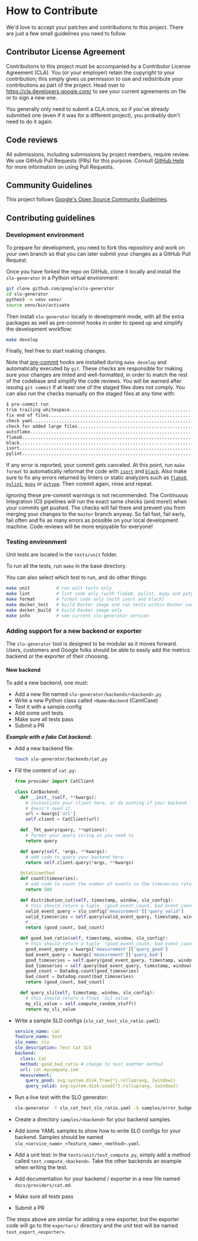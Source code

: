 # How to Contribute

We'd love to accept your patches and contributions to this project. There are just a few small guidelines you need to follow.

## Contributor License Agreement

Contributions to this project must be accompanied by a Contributor License Agreement (CLA). You (or your employer) retain the copyright to your contribution; this simply gives us permission to use and redistribute your contributions as part of the project. Head over to <https://cla.developers.google.com/> to see your current agreements on file or to sign a new one.

You generally only need to submit a CLA once, so if you've already submitted one (even if it was for a different project), you probably don't need to do it again.

## Code reviews

All submissions, including submissions by project members, require review. We use GitHub Pull Requests (PRs) for this purpose. Consult [GitHub Help](https://help.github.com/articles/about-pull-requests/) for more information on using Pull Requests.

## Community Guidelines

This project follows [Google's Open Source Community Guidelines](https://opensource.google/conduct/).

## Contributing guidelines

### Development environment

To prepare for development, you need to fork this repository and work on your own branch so that you can later submit your changes as a GitHub Pull Request.

Once you have forked the repo on GitHub, clone it locally and install the `slo-generator` in a Python virtual environment:

```sh
git clone github.com/google/slo-generator
cd slo-generator
python3 -m venv venv/
source venv/bin/activate
```

Then install `slo-generator` locally in development mode, with all the extra packages as well as pre-commit hooks in order to speed up and simplify the development workflow:

```sh
make develop
```

Finally, feel free to start making changes.

Note that [pre-commit](https://pre-commit.com/) hooks are installed during `make develop` and automatically executed by `git`. These checks are responsible for making sure your changes are linted and well-formatted, in order to match the rest of the codebase and simplify the code reviews. You will be warned after issuing `git commit` if at least one of the staged files does not comply. You can also run the checks manually on the staged files at any time with:

```sh
$ pre-commit run
trim trailing whitespace.................................................Passed
fix end of files.........................................................Passed
check yaml...............................................................Passed
check for added large files..............................................Passed
autoflake................................................................Passed
flake8...................................................................Passed
black....................................................................Passed
isort....................................................................Passed
pylint...................................................................Passed
```

If any error is reported, your commit gets canceled. At this point, run `make format` to automatically reformat the code with [`isort`](https://github.com/PyCQA/isort) and [`black`](https://github.com/psf/black). Also make sure to fix any errors returned by linters or static analyzers such as [`flake8`](https://flake8.pycqa.org/en/latest/), [`pylint`](https://pylint.pycqa.org/en/latest/), [`mypy`](http://mypy-lang.org/) or [`pytype`](https://github.com/google/pytype). Then commit again, rinse and repeat.

Ignoring these pre-commit warnings is not recommended. The Continuous Integration (CI) pipelines will run the exact same checks (and more!) when your commits get pushed. The checks will fail there and prevent you from merging your changes to the `master` branch anyway. So fail fast, fail early, fail often and fix as many errors as possible on your local development machine. Code reviews will be more enjoyable for everyone!

### Testing environment

Unit tests are located in the `tests/unit` folder.

To run all the tests, run `make` in the base directory.

You can also select which test to run, and do other things:

```sh
make unit          # run unit tests only
make lint          # lint code only (with flake8, pylint, mypy and pytype)
make format        # format code only (with isort and black)
make docker_test   # build Docker image and run tests within Docker container
make docker_build  # build Docker image only
make info          # see current slo-generator version
```

### Adding support for a new backend or exporter

The `slo-generator` tool is designed to be modular as it moves forward. Users, customers and Google folks should be able to easily add the metrics backend or the exporter of their choosing.

#### New backend

To add a new backend, one must:

* Add a new file named `slo-generator/backends/<backend>.py`
* Write a new Python class called `<Name>Backend` (CamlCase)
* Test it with a sample config
* Add some unit tests
* Make sure all tests pass
* Submit a PR

***Example with a fake Cat backend:***

* Add a new backend file:

  ```sh
  touch slo-generator/backends/cat.py
  ```

* Fill the content of `cat.py`:

  ```python
  from provider import CatClient

  class CatBackend:
    def __init__(self, **kwargs):
      # instantiate your client here, or do nothing if your backend
      # doesn't need it.
      url = kwargs['url']
      self.client = CatClient(url)

    def _fmt_query(query, **options):
      # format your query string as you need to
      return query

    def query(self, *args, **kwargs):
      # add code to query your backend here.
      return self.client.query(*args, **kwargs)

    @staticmethod
    def count(timeseries):
      # add code to count the number of events in the timeseries returned
      return 500

    def distribution_cut(self, timestamp, window, slo_config):
      # this should return a tuple `(good_event_count, bad_event_count)`
      valid_event_query = slo_config['measurement']['query_valid']
      valid_timeseries = self.query(valid_event_query, timestamp, window)
      # ...
      return (good_count, bad_count)

    def good_bad_ratio(self, timestamp, window, slo_config):
      # this should return a tuple `(good_event_count, bad_event_count)`
      good_event_query = kwargs['measurement']['query_good']
      bad_event_query = kwargs['measurement']['query_bad']
      good_timeseries = self.query(good_event_query, timestamp, window)
      bad_timeseries = self.query(bad_event_query, timestamp, window)
      good_count = Datadog.count(good_timeseries)
      bad_count = Datadog.count(bad_timeseries)
      return (good_count, bad_count)

    def query_sli(self, timestamp, window, slo_config):
      # this should return a float `SLI value`.
      my_sli_value = self.compute_random_stuff()
      return my_sli_value
  ```

* Write a sample SLO configs (`slo_cat_test_slo_ratio.yaml`):

  ```yaml
  service_name: cat
  feature_name: test
  slo_name: slo
  slo_description: Test Cat SLO
  backend:
    class: Cat
    method: good_bad_ratio # change to test another method
    url: cat.mycompany.com
    measurement:
      query_good: avg:system.disk.free{*}.rollup(avg, {window})
      query_valid: avg:system.disk.used{*}.rollup(avg, {window})
  ```

* Run a live test with the SLO generator:

  ```sh
  slo-generator -f slo_cat_test_slo_ratio.yaml -b samples/error_budget_target.yaml
  ```

* Create a directory `samples/<backend>` for your backend samples.
* Add some YAML samples to show how to write SLO configs for your backend. Samples should be named `slo_<service_name>_<feature_name>_<method>.yaml`.
* Add a unit test: in the `tests/unit/test_compute.py`, simply add a method called `test_compute_<backend>`. Take the other backends an example when
writing the test.
* Add documentation for your backend / exporter in a new file named `docs/providers/cat.md`.
* Make sure all tests pass
* Submit a PR

The steps above are similar for adding a new exporter, but the exporter code will go to the `exporters/` directory and the unit test will be named `test_export_<exporter>`.

